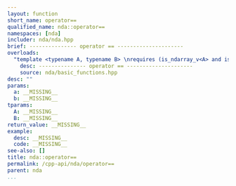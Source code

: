 ```yaml
---
layout: function
short_name: operator==
qualified_name: nda::operator==
namespaces: [nda]
includer: nda/nda.hpp
brief: --------------- operator == ---------------------
overloads:
  "template <typename A, typename B> \nrequires (is_ndarray_v<A> and is_ndarray_v<B>) \n\nbool operator==(const A & a, const B & b)":
    desc: --------------- operator == ---------------------
    source: nda/basic_functions.hpp
desc: ""
params:
  a: __MISSING__
  b: __MISSING__
tparams:
  A: __MISSING__
  B: __MISSING__
return_value: __MISSING__
example:
  desc: __MISSING__
  code: __MISSING__
see-also: []
title: nda::operator==
permalink: /cpp-api/nda/operator==
parent: nda
...
```


